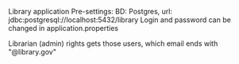 Library application
Pre-settings:
BD: Postgres, url: jdbc:postgresql://localhost:5432/library
Login and password can be changed in application.properties


Librarian (admin) rights gets those users, which email ends with "@library.gov"